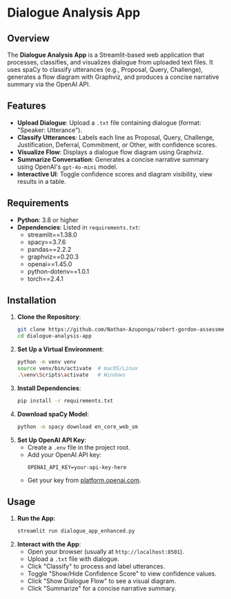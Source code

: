 # Dialogue Analysis App

## Overview

The **Dialogue Analysis App** is a Streamlit-based web application that processes, classifies, and visualizes dialogue from uploaded text files. It uses spaCy to classify utterances (e.g., Proposal, Query, Challenge), generates a flow diagram with Graphviz, and produces a concise narrative summary via the OpenAI API.

## Features

- **Upload Dialogue**: Upload a `.txt` file containing dialogue (format: "Speaker: Utterance").
- **Classify Utterances**: Labels each line as Proposal, Query, Challenge, Justification, Deferral, Commitment, or Other, with confidence scores.
- **Visualize Flow**: Displays a dialogue flow diagram using Graphviz.
- **Summarize Conversation**: Generates a concise narrative summary using OpenAI's `gpt-4o-mini` model.
- **Interactive UI**: Toggle confidence scores and diagram visibility, view results in a table.

## Requirements

- **Python**: 3.8 or higher
- **Dependencies**: Listed in `requirements.txt`:
  - streamlit==1.38.0
  - spacy==3.7.6
  - pandas==2.2.2
  - graphviz==0.20.3
  - openai==1.45.0
  - python-dotenv==1.0.1
  - torch==2.4.1

## Installation

1. **Clone the Repository**:
   ```bash
   git clone https://github.com/Nathan-Azuponga/robert-gordon-assessment.git
   cd dialogue-analysis-app
   ```
2. **Set Up a Virtual Environment**:
   ```bash
   python -m venv venv
   source venv/bin/activate  # macOS/Linux
   .\venv\Scripts\activate   # Windows
   ```
3. **Install Dependencies**:
   ```bash
   pip install -r requirements.txt
   ```
4. **Download spaCy Model**:
   ```bash
   python -m spacy download en_core_web_sm
   ```
5. **Set Up OpenAI API Key**:
   - Create a `.env` file in the project root.
   - Add your OpenAI API key:
     ```
     OPENAI_API_KEY=your-api-key-here
     ```
   - Get your key from [platform.openai.com](https://platform.openai.com).

## Usage

1. **Run the App**:
   ```bash
   streamlit run dialogue_app_enhanced.py
   ```
2. **Interact with the App**:
   - Open your browser (usually at `http://localhost:8501`).
   - Upload a `.txt` file with dialogue.
   - Click "Classify" to process and label utterances.
   - Toggle "Show/Hide Confidence Score" to view confidence values.
   - Click "Show Dialogue Flow" to see a visual diagram.
   - Click "Summarize" for a concise narrative summary.
